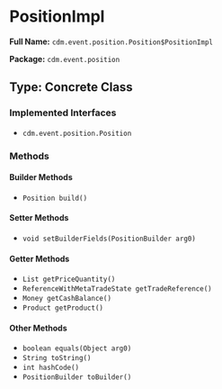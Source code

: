 # PositionImpl

**Full Name:** `cdm.event.position.Position$PositionImpl`

**Package:** `cdm.event.position`

## Type: Concrete Class

### Implemented Interfaces

- `cdm.event.position.Position`

### Methods

#### Builder Methods

- `Position build()`

#### Setter Methods

- `void setBuilderFields(PositionBuilder arg0)`

#### Getter Methods

- `List getPriceQuantity()`
- `ReferenceWithMetaTradeState getTradeReference()`
- `Money getCashBalance()`
- `Product getProduct()`

#### Other Methods

- `boolean equals(Object arg0)`
- `String toString()`
- `int hashCode()`
- `PositionBuilder toBuilder()`

